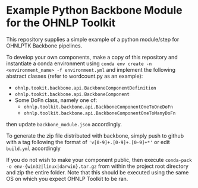 # Example Python Backbone Module for the OHNLP Toolkit
This repository supplies a simple example of a python module/step for OHNLPTK Backbone 
pipelines.

To develop your own components, make a copy of this repository and instantiate 
a conda environment using `conda env create -n <environment_name> -f environment.yml`
and implement the following abstract classes (refer to wordcount.py as an example):
- `ohnlp.tookit.backbone.api.BackboneComponentDefinition`
- `ohnlp.tookit.backbone.api.BackboneComponent`
- Some DoFn class, namely one of:
  - `ohnlp.toolkit.backbone.api.BackboneComponentOneToOneDoFn` 
  - `ohnlp.toolkit.backbone.api.BackboneComponentOneToManyDoFn`

then update `backbone_module.json` accordingly.

To generate the zip file distributed with backbone, simply push to github with 
a tag following the format of `'v[0-9]+.[0-9]+.[0-9]+*'` or edit `build.yml` accordingly

If you do not wish to make your component public, then execute `conda-pack -o env-{win32|linux|darwin}.tar.gz` from within 
the project root directory and zip the entire folder. Note that this should be executed using the same OS on which you expect
OHNLP Toolkit to be ran. 

